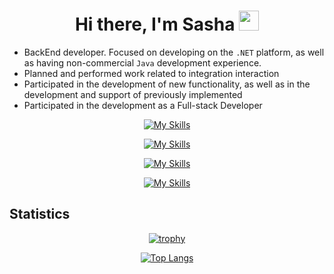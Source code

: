 **<h1 align="center">Hi there, I'm Sasha
<img src="https://github.com/blackcater/blackcater/raw/main/images/Hi.gif" height="32"/></h1>**

- BackEnd developer. Focused on developing on the `.NET` platform, as well as having non-commercial `Java` development experience.
- Planned and performed work related to integration interaction
- Participated in the development of new functionality, as well as in the development and support of previously implemented
- Participated in the development as a Full-stack Developer

<div align="center">
  
  [![My Skills](https://skillicons.dev/icons?i=cs,java,lua,css,html)](https://skillicons.dev)
  
  [![My Skills](https://skillicons.dev/icons?i=dotnet,wasm,spring,maven,gradle)](https://skillicons.dev)
  
  [![My Skills](https://skillicons.dev/icons?i=postgres,mysql)](https://skillicons.dev)
  
  [![My Skills](https://skillicons.dev/icons?i=kubernetes,docker,kafka,git,neovim)](https://skillicons.dev)
  
</div>

##  **Statistics**

<div align="center">
  
  [![trophy](https://github-profile-trophy.vercel.app/?username=MJSasha)](https://github.com/ryo-ma/github-profile-trophy)
  
</div>

<div align="center">

  [![Top Langs](https://github-readme-stats.vercel.app/api/top-langs/?username=MJSasha&layout=compact)](https://github.com/anuraghazra/github-readme-stats)

</div>
